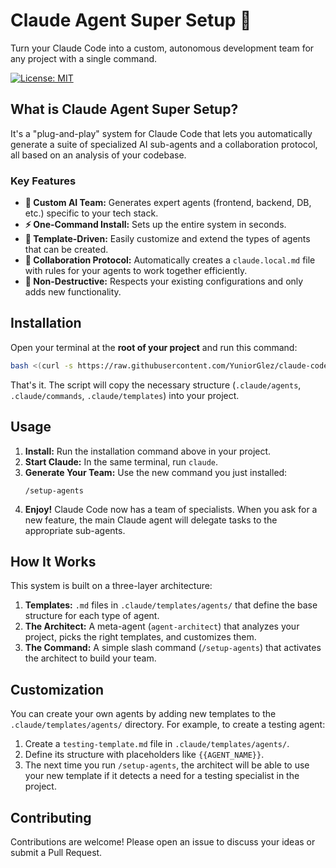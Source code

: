 # Claude Agent Super Setup 🚀

Turn your Claude Code into a custom, autonomous development team for any project with a single command.

[![License: MIT](https://img.shields.io/badge/License-MIT-yellow.svg)](https://opensource.org/licenses/MIT)

## What is Claude Agent Super Setup?

It's a "plug-and-play" system for Claude Code that lets you automatically generate a suite of specialized AI sub-agents and a collaboration protocol, all based on an analysis of your codebase.

### Key Features

*   **🤖 Custom AI Team:** Generates expert agents (frontend, backend, DB, etc.) specific to your tech stack.
*   **⚡ One-Command Install:** Sets up the entire system in seconds.
*   **📜 Template-Driven:** Easily customize and extend the types of agents that can be created.
*   **🤝 Collaboration Protocol:** Automatically creates a `claude.local.md` file with rules for your agents to work together efficiently.
*   **🔄 Non-Destructive:** Respects your existing configurations and only adds new functionality.

## Installation

Open your terminal at the **root of your project** and run this command:

```bash
bash <(curl -s https://raw.githubusercontent.com/YuniorGlez/claude-code-super-setup/refs/heads/main/install.sh)
```

That's it. The script will copy the necessary structure (`.claude/agents`, `.claude/commands`, `.claude/templates`) into your project.

## Usage

1.  **Install:** Run the installation command above in your project.
2.  **Start Claude:** In the same terminal, run `claude`.
3.  **Generate Your Team:** Use the new command you just installed:
    ```
    /setup-agents
    ```
4.  **Enjoy!** Claude Code now has a team of specialists. When you ask for a new feature, the main Claude agent will delegate tasks to the appropriate sub-agents.

## How It Works

This system is built on a three-layer architecture:

1.  **Templates:** `.md` files in `.claude/templates/agents/` that define the base structure for each type of agent.
2.  **The Architect:** A meta-agent (`agent-architect`) that analyzes your project, picks the right templates, and customizes them.
3.  **The Command:** A simple slash command (`/setup-agents`) that activates the architect to build your team.

## Customization

You can create your own agents by adding new templates to the `.claude/templates/agents/` directory. For example, to create a testing agent:

1.  Create a `testing-template.md` file in `.claude/templates/agents/`.
2.  Define its structure with placeholders like `{{AGENT_NAME}}`.
3.  The next time you run `/setup-agents`, the architect will be able to use your new template if it detects a need for a testing specialist in the project.

## Contributing

Contributions are welcome! Please open an issue to discuss your ideas or submit a Pull Request.
